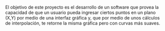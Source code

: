 El objetivo de este proyecto es el desarrollo de un software que provea la capacidad de que un usuario pueda ingresar ciertos puntos en un plano (X,Y) por medio de una interfaz gráfica y, que por medio de unos cálculos de interpolación, te retorne la misma gráfica pero con curvas más suaves.
